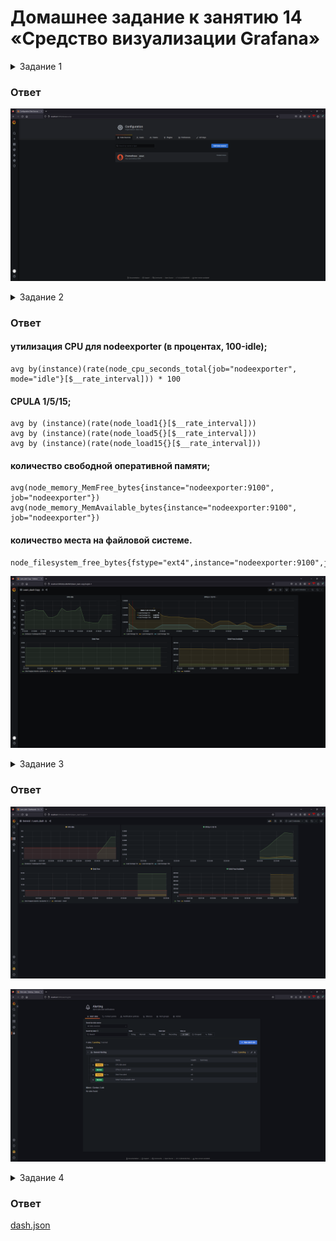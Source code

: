 # Домашнее задание к занятию 14 «Средство визуализации Grafana»

<details>
  <summary>Задание 1</summary>
1. Используя директорию [help](./help) внутри этого домашнего задания, запустите связку prometheus-grafana.
1. Зайдите в веб-интерфейс grafana, используя авторизационные данные, указанные в манифесте docker-compose.
1. Подключите поднятый вами prometheus, как источник данных.
1. Решение домашнего задания — скриншот веб-интерфейса grafana со списком подключенных Datasource.
</details>


### Ответ

![alt text](img/grafana1.png "grafana1")

<details>
  <summary>Задание 2</summary>
Создайте Dashboard и в ней создайте Panels:

- утилизация CPU для nodeexporter (в процентах, 100-idle);
- CPULA 1/5/15;
- количество свободной оперативной памяти;
- количество места на файловой системе.

Для решения этого задания приведите promql-запросы для выдачи этих метрик, а также скриншот получившейся Dashboard.
</details>


### Ответ

#### утилизация CPU для nodeexporter (в процентах, 100-idle);

```promql
avg by(instance)(rate(node_cpu_seconds_total{job="nodeexporter", mode="idle"}[$__rate_interval])) * 100
```

#### CPULA 1/5/15;

```promql
avg by (instance)(rate(node_load1{}[$__rate_interval]))
avg by (instance)(rate(node_load5{}[$__rate_interval]))
avg by (instance)(rate(node_load15{}[$__rate_interval]))
```

#### количество свободной оперативной памяти;

```promql
avg(node_memory_MemFree_bytes{instance="nodeexporter:9100", job="nodeexporter"})
avg(node_memory_MemAvailable_bytes{instance="nodeexporter:9100", job="nodeexporter"})
```

#### количество места на файловой системе.

```promql
node_filesystem_free_bytes{fstype="ext4",instance="nodeexporter:9100",job="nodeexporter"}
```

![alt text](img/grafana2.png "grafana2")

<details>
  <summary>Задание 3</summary>

1. Создайте для каждой Dashboard подходящее правило alert — можно обратиться к первой лекции в блоке «Мониторинг».
1. В качестве решения задания приведите скриншот вашей итоговой Dashboard.

</details>


### Ответ

![alt text](img/grafana3.png "grafana3")

![alt text](img/grafana4.png "grafana4")

<details>
  <summary>Задание 4</summary>

1. Сохраните ваш Dashboard.Для этого перейдите в настройки Dashboard, выберите в боковом меню «JSON MODEL». Далее скопируйте отображаемое json-содержимое в отдельный файл и сохраните его.
1. В качестве решения задания приведите листинг этого файла.

</details>

### Ответ

[dash.json](dash.json)
